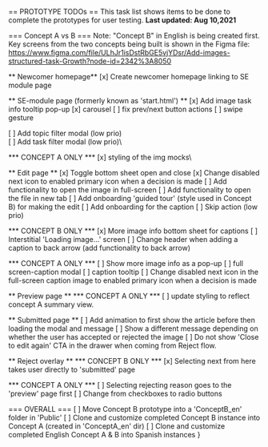 == PROTOTYPE TODOs ==
This task list shows items to be done to complete the prototypes for user testing.
**Last updated: Aug 10,2021**

=== Concept A vs B ===
Note: "Concept B" in English is being created first.
Key screens from the two concepts being built is shown in the Figma file:
https://www.figma.com/file/ULhJr1isDstRbGE5vjYDsr/Add-images-structured-task-Growth?node-id=2342%3A8050

** Newcomer homepage**
[x] Create newcomer homepage linking to SE module page


** SE-module page (formerly known as 'start.html') **
[x]  Add image task info tooltip pop-up
[x] carousel
[ ] fix prev/next button actions
[ ] swipe gesture

[ ] Add topic filter modal (low prio)\
[ ] Add task filter modal (low prio)\

*** CONCEPT A ONLY ***
[x] styling of the img mocks\

** Edit page **
[x] Toggle bottom sheet open and close
[x] Change disabled next icon to enabled primary icon when a decision is made
[ ] Add functionality to open the image in full-screen
[ ] Add functionality to open the file in new tab
[ ] Add onboarding 'guided tour' (style used in Concept B) for making the edit
[ ] Add onboarding for the caption
[ ] Skip action (low prio)

*** CONCEPT B ONLY ***
[x] More image info bottom sheet for captions
[ ] Interstitial 'Loading image...' screen
[ ] Change header when adding a caption to back arrow (add functionality to back arrow)

*** CONCEPT A ONLY ***
[ ] Show more image info as a pop-up
[ ] full screen-caption modal
[ ] caption tooltip
[ ] Change disabled next icon in the full-screen caption image to enabled primary icon when a decision is made

** Preview page **
*** CONCEPT A ONLY ***
[ ] update styling to reflect concept A summary view.

** Submitted page **
[ ] Add animation to first show the article before then loading the modal and message
[ ] Show a different message depending on whether the user has accepted or rejected the image
[ ] Do not show 'Close to edit again' CTA in the drawer when coming from Reject flow.

** Reject overlay **
*** CONCEPT B ONLY ***
[x] Selecting next from here takes user directly to 'submitted' page

*** CONCEPT A ONLY ***
[ ] Selecting rejecting reason goes to the 'preview' page first
[ ] Change from checkboxes to radio buttons

=== OVERALL ===
[ ] Move Concept B prototype into a 'ConceptB_en' folder in 'Public'
[ ] Clone and customize completed Concept B instance into Concept A (created in 'ConceptA_en' dir)
[ ] Clone and customize completed English Concept A & B into Spanish instances
}
